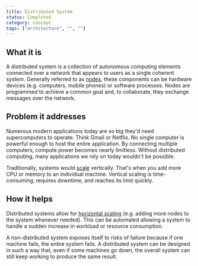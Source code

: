 ```yaml
---
title: Distributed System
status: Completed
category: concept
tags: ["architecture", "", ""]
---
```


## What it is

A distributed system is a collection of autonomous computing elements 
connected over a network that appears to users as a single coherent system. 
Generally referred to as [nodes](/nodes/), these components can be hardware devices (e.g. computers, mobile phones) or software processes. 
Nodes are programmed to achieve a common goal and, to collaborate, they exchange messages over the network. 

## Problem it addresses

Numerous modern applications today are so big they'd need supercomputers to operate. 
Think Gmail or Netflix. No single computer is powerful enough to host the entire application. 
By connecting multiple computers, compute power becomes nearly limitless. 
Without distributed computing, many applications we rely on today wouldn't be possible. 

Traditionally, systems would [scale](/scalability/) vertically. 
That's when you add more CPU or memory to an individual machine. 
Vertical scaling is time-consuming, requires downtime, and reaches its limit quickly. 

## How it helps

Distributed systems allow for [horizontal scaling](/horizontal-scaling/) (e.g. adding more nodes to the system whenever needed). 
This can be automated allowing a system to handle a sudden increase in workload or resource consumption. 

A non-distributed system exposes itself to risks of failure because if one machine fails, the entire system fails. 
A distributed system can be designed in such a way that, 
even if some machines go down, the overall system can still keep working to produce the same result.
